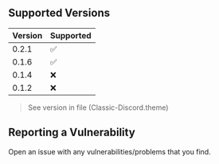 ## Supported Versions

| Version | Supported          |
| ------- | ------------------ |
| 0.2.1   | :white_check_mark: |
| 0.1.6   | :white_check_mark: |
| 0.1.4   | :x:                |
| 0.1.2   | :x:                |

> See version in file (Classic-Discord.theme)

## Reporting a Vulnerability

Open an issue with any vulnerabilities/problems that you find.

